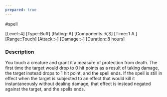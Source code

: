 ```yaml
---
prepared: true
---
```

#spell

[Level::4]
[Type::Buff]
[Rating::A]
[Components::V,S]
[Time::1 A.]
[Range::Touch]
[Attack::\-]
[Damage::\-]
[Duration::8 hours]
### Description

You touch a creature and grant it a measure of protection from death. The first time the target would drop to 0 hit points as a result of taking damage, the target instead drops to 1 hit point, and the spell ends. If the spell is still in effect when the target is subjected to an effect that would kill it instantaneously without dealing damage, that effect is instead negated against the target, and the spells ends.